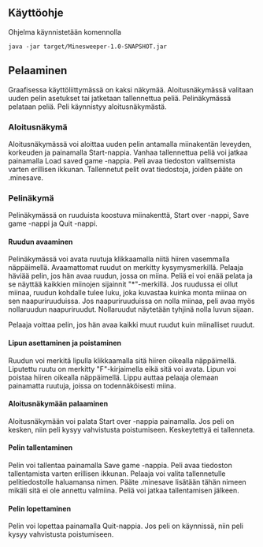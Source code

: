 ## Käyttöohje

Ohjelma käynnistetään komennolla
```
java -jar target/Minesweeper-1.0-SNAPSHOT.jar 
```

## Pelaaminen

Graafisessa käyttöliittymässä on kaksi näkymää. Aloitusnäkymässä valitaan uuden pelin asetukset tai jatketaan tallennettua peliä. Pelinäkymässä pelataan peliä. Peli käynnistyy aloitusnäkymästä.

### Aloitusnäkymä

Aloitusnäkymässä voi aloittaa uuden pelin antamalla miinakentän leveyden, korkeuden ja painamalla Start-nappia. Vanhaa tallennettua peliä voi jatkaa painamalla Load saved game -nappia. Peli avaa tiedoston valitsemista varten erillisen ikkunan. Tallennetut pelit ovat tiedostoja, joiden pääte on .minesave.

### Pelinäkymä

Pelinäkymässä on ruuduista koostuva miinakenttä, Start over -nappi, Save game -nappi ja Quit -nappi.

#### Ruudun avaaminen

Pelinäkymässä voi avata ruutuja klikkaamalla niitä hiiren vasemmalla näppäimellä. Avaamattomat ruudut on merkitty kysymysmerkillä. Pelaaja häviää pelin, jos hän avaa ruudun, jossa on miina. Peliä ei voi enää pelata ja se näyttää kaikkien miinojen sijainnit "*"-merkillä. Jos ruudussa ei ollut miinaa, ruudun kohdalle tulee luku, joka kuvastaa kuinka monta miinaa on sen naapuriruuduissa. Jos naapuriruuduissa on nolla miinaa, peli avaa myös nollaruudun naapuriruudut. Nollaruudut näytetään tyhjinä nolla luvun sijaan.

Pelaaja voittaa pelin, jos hän avaa kaikki muut ruudut kuin miinalliset ruudut.

#### Lipun asettaminen ja poistaminen

Ruudun voi merkitä lipulla klikkaamalla sitä hiiren oikealla näppäimellä. Liputettu ruutu on merkitty "F"-kirjaimella eikä sitä voi avata. Lipun voi poistaa hiiren oikealla näppäimellä. Lippu auttaa pelaaja olemaan painamatta ruutuja, joissa on todennäköisesti miina.

#### Aloitusnäkymään palaaminen

Aloitusnäkymään voi palata Start over -nappia painamalla. Jos peli on kesken, niin peli kysyy vahvistusta poistumiseen. Keskeytettyä ei tallenneta.

#### Pelin tallentaminen

Pelin voi tallentaa painamalla Save game -nappia. Peli avaa tiedoston tallentamista varten erillisen ikkunan. Pelaaja voi valita tallennetulle pelitiedostolle haluamansa nimen. Pääte .minesave lisätään tähän nimeen mikäli sitä ei ole annettu valmiina. Peliä voi jatkaa tallentamisen jälkeen.

#### Pelin lopettaminen

Pelin voi lopettaa painamalla Quit-nappia. Jos peli on käynnissä, niin peli kysyy vahvistusta poistumiseen.
